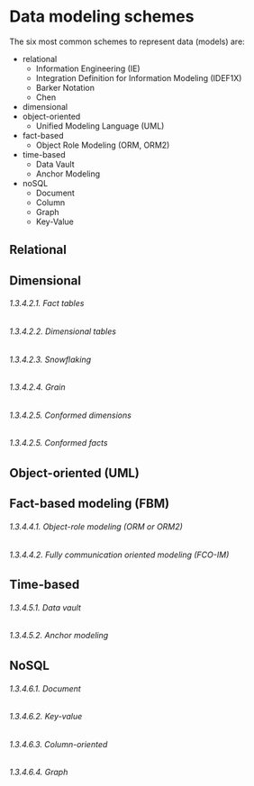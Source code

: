 # Data modeling schemes

The six most common schemes to represent data (models) are:
- relational
  - Information Engineering (IE)
  - Integration Definition for Information Modeling (IDEF1X)
  - Barker Notation
  - Chen
- dimensional
- object-oriented
  - Unified Modeling Language (UML)
- fact-based
  - Object Role Modeling (ORM, ORM2)
- time-based
  - Data Vault
  - Anchor Modeling 
- noSQL
  - Document
  - Column
  - Graph
  - Key-Value


## Relational

## Dimensional

###### 1.3.4.2.1. Fact tables

###### 1.3.4.2.2. Dimensional tables

###### 1.3.4.2.3. Snowflaking

###### 1.3.4.2.4. Grain 

###### 1.3.4.2.5. Conformed dimensions

###### 1.3.4.2.5. Conformed facts

## Object-oriented (UML)

## Fact-based modeling (FBM) 

###### 1.3.4.4.1. Object-role modeling (ORM or ORM2)

###### 1.3.4.4.2. Fully communication oriented modeling (FCO-IM) 

## Time-based

###### 1.3.4.5.1. Data vault

###### 1.3.4.5.2. Anchor modeling 

## NoSQL

###### 1.3.4.6.1. Document

###### 1.3.4.6.2. Key-value

###### 1.3.4.6.3. Column-oriented

###### 1.3.4.6.4. Graph

